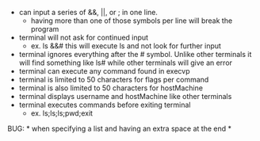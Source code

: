 * can input a series of &&, ||, or ; in one line.
  * having more than one of those symbols per line will break the program
* terminal will not ask for continued input
  * ex. ls &&# this will execute ls and not look for further input
* terminal ignores everything after the # symbol. Unlike other terminals it will find something like ls# while other terminals will give an error
* terminal can execute any command found in execvp
* terminal is limited to 50 characters for flags per command
* terminal is also limited to 50 characters for hostMachine
* terminal displays username and hostMachine like other terminals
* terminal executes commands before exiting terminal
  * ex. ls;ls;ls;pwd;exit

BUG:
    * when specifying a list and having an extra space at the end
    *
